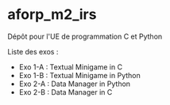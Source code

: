 # aforp_m2_irs
Dépôt pour l'UE de programmation C et Python

Liste des exos :
* Exo 1-A : Textual Minigame in C
* Exo 1-B : Textual Minigame in Python
* Exo 2-A : Data Manager in Python
* Exo 2-B : Data Manager in C
